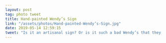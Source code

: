 ```yaml
---
layout: post
tag: photo tweet
title: Hand-painted Wendy’s Sign
link: "/assets/photos/Hand-painted-Wendy’s-Sign.jpg"
date: 2019-05-14 12:59:15
tweet: "Is it an artisanal sign? Or is it such a bad Wendy’s that they couldn’t afford to have a custom one made..."
---
```

